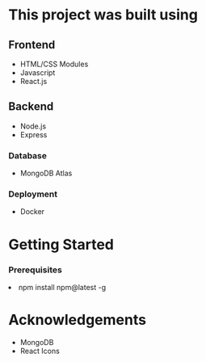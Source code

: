 <h1> This project was built using</h1>
<h2>Frontend</h2>
<ul>
<li>HTML/CSS Modules</l1>
<li>Javascript</l1>
<li>React.js</l1>
</ul>
<h2>Backend</h2>
<ul>
<li>Node.js</l1>
<li>Express</l1>
</ul>
<h3>Database</h3>
<ul>
<li>MongoDB Atlas</li>
</ul>
<h3>Deployment</h3>
<ul>
<li>Docker</li>
</ul>

<h1>Getting Started</h1>
<h3>Prerequisites</h3>
<li>npm install npm@latest -g</li>

<h1>Acknowledgements</h1>
<ul>
<li>MongoDB</li>
<li>React Icons</li>
</ul>
